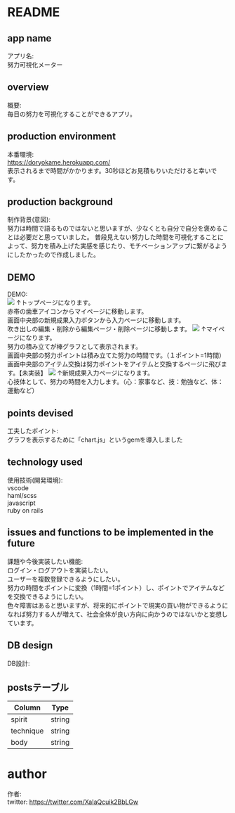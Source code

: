 # README

## app name
アプリ名:  
努力可視化メーター

## overview
概要:  
毎日の努力を可視化することができるアプリ。

## production environment
本番環境:  
https://doryokame.herokuapp.com/  
表示されるまで時間がかかります。30秒ほどお見積もりいただけると幸いです。  

## production background
制作背景(意図):  
努力は時間で語るものではないと思いますが、少なくとも自分で自分を褒めることは必要だと思っていました。
普段見えない努力した時間を可視化することによって、努力を積み上げた実感を感じたり、モチベーションアップに繋がるようにしたかったので作成しました。

## DEMO
DEMO:  
 ![](https://i.gyazo.com/16155085885d7b6bda860c12301010de.png)
↑トップページになります。  
赤帯の歯車アイコンからマイページに移動します。  
画面中央部の新規成果入力ボタンから入力ページに移動します。  
吹き出しの編集・削除から編集ページ・削除ページに移動します。
![](https://i.gyazo.com/f576658136431a4497c7adf1b2de76af.png)
↑マイページになります。  
努力の積み立てが棒グラフとして表示されます。  
画面中央部の努力ポイントは積み立てた努力の時間です。（１ポイント=1時間）  
画面中央部のアイテム交換は努力ポイントをアイテムと交換するページに飛びます。【未実装】
![](https://i.gyazo.com/3281e1ead38bb17ee0ee6f074a001467.png)
↑新規成果入力ページになります。  
心技体として、努力の時間を入力します。（心：家事など、技：勉強など、体：運動など）

## points devised
工夫したポイント:  
グラフを表示するために「chart.js」というgemを導入しました

## technology used
使用技術(開発環境):  
vscode  
haml/scss  
javascript  
ruby on rails  

## issues and functions to be implemented in the future
課題や今後実装したい機能:  
ログイン・ログアウトを実装したい。  
ユーザーを複数登録できるようにしたい。  
努力の時間をポイントに変換（1時間=1ポイント）し、ポイントでアイテムなどを交換できるようにしたい。  
色々障害はあると思いますが、将来的にポイントで現実の買い物ができるようになれば努力する人が増えて、社会全体が良い方向に向かうのではないかと妄想しています。

## DB design
DB設計:  
## postsテーブル
|Column|Type|
|------|----|
|spirit|string|
|technique|string|
|body|string|

# author
作者:  
twitter: https://twitter.com/XaIaQcuik2BbLGw

